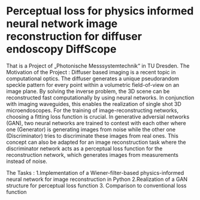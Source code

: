 # Perceptual loss for physics informed neural network image reconstruction for diffuser endoscopy DiffScope
That is a Project of „Photonische Messsystemtechnik“ in TU Dresden.
The Motivation of the Project :
Diffuser based imaging is a recent topic in computational optics. The diffuser generates a unique pseudorandom speckle pattern for every point within a volumetric field-of-view on an image plane. By solving the inverse problem, the 3D scene can be reconstructed fast computationally by using neural networks. In conjunction with imaging waveguides, this enables the realization of single shot 3D microendoscopes.
For the training of image-reconstructing networks, choosing a fitting loss function is crucial. In generative adversial networks (GAN), two neural networks are trained to contest with each other where one (Generator) is generating images from noise while the other one (Discriminator) tries to discriminate these images from real ones. This concept can also be adapted for an image reconstruction task where the discriminator network acts as a perceptual loss function for the reconstruction network, which generates images from measurements instead of noise.

The Tasks :
1.Implementation of a Wiener-filter-based physics-informed neural network for image reconstruction in Python
2.Realization of a GAN structure for perceptual loss function
3. Comparison to conventional loss function

